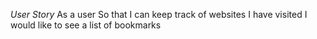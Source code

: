 _User Story_
As a user
So that I can keep track of websites I have visited
I would like to see a list of bookmarks

<!-- _Domain Model_
Client - /bookmarks
~get request -> ~
app
~.all~ -->
